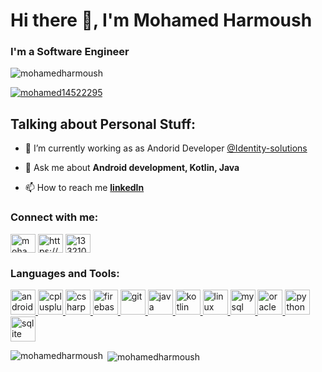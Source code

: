 <h1 align="left">Hi there 👋, I'm Mohamed Harmoush</h1>
<h3 align="left">I'm a Software Engineer</h3>

<p align="left"> <img src="https://komarev.com/ghpvc/?username=mohamedharmoush&label=Profile%20views&color=0e75b6&style=flat" alt="mohamedharmoush" /> </p>

<p align="left"> <a href="https://twitter.com/mohamed14522295" target="blank"><img src="https://img.shields.io/twitter/follow/mohamed14522295?logo=twitter&style=for-the-badge" alt="mohamed14522295" /></a> </p>


## Talking about Personal Stuff:
- 🔭 I’m currently working as as Andorid Developer [@Identity-solutions](https://www.linkedin.com/company/identity-solutions-org/)

- 💬 Ask me about **Android development, Kotlin, Java**

- 📫 How to reach me **[linkedIn](https://www.linkedin.com/in/mohamedharmoush/)**

<h3 align="left">Connect with me:</h3>
<p align="left">
<a href="https://twitter.com/mohamed14522295" target="blank"><img align="center" src="https://cdn.jsdelivr.net/npm/simple-icons@3.0.1/icons/twitter.svg" alt="mohamed14522295" height="30" width="40" /></a>
<a href="https://linkedin.com/in/https://www.linkedin.com/in/mohamedharmoush/" target="blank"><img align="center" src="https://cdn.jsdelivr.net/npm/simple-icons@3.0.1/icons/linkedin.svg" alt="https://www.linkedin.com/in/mohamedharmoush/" height="30" width="40" /></a>
<a href="https://stackoverflow.com/users/13321079" target="blank"><img align="center" src="https://cdn.jsdelivr.net/npm/simple-icons@3.0.1/icons/stackoverflow.svg" alt="13321079" height="30" width="40" /></a>
</p>

<h3 align="left">Languages and Tools:</h3>
<p align="left"> <a href="https://developer.android.com" target="_blank"> <img src="https://devicons.github.io/devicon/devicon.git/icons/android/android-original-wordmark.svg" alt="android" width="40" height="40"/> </a> <a href="https://www.w3schools.com/cpp/" target="_blank"> <img src="https://devicons.github.io/devicon/devicon.git/icons/cplusplus/cplusplus-original.svg" alt="cplusplus" width="40" height="40"/> </a> <a href="https://www.w3schools.com/cs/" target="_blank"> <img src="https://devicons.github.io/devicon/devicon.git/icons/csharp/csharp-original.svg" alt="csharp" width="40" height="40"/> </a> <a href="https://firebase.google.com/" target="_blank"> <img src="https://www.vectorlogo.zone/logos/firebase/firebase-icon.svg" alt="firebase" width="40" height="40"/> </a> <a href="https://git-scm.com/" target="_blank"> <img src="https://www.vectorlogo.zone/logos/git-scm/git-scm-icon.svg" alt="git" width="40" height="40"/> </a> <a href="https://www.java.com" target="_blank"> <img src="https://devicons.github.io/devicon/devicon.git/icons/java/java-original-wordmark.svg" alt="java" width="40" height="40"/> </a> <a href="https://kotlinlang.org" target="_blank"> <img src="https://www.vectorlogo.zone/logos/kotlinlang/kotlinlang-icon.svg" alt="kotlin" width="40" height="40"/> </a> <a href="https://www.linux.org/" target="_blank"> <img src="https://devicons.github.io/devicon/devicon.git/icons/linux/linux-original.svg" alt="linux" width="40" height="40"/> </a> <a href="https://www.mysql.com/" target="_blank"> <img src="https://devicons.github.io/devicon/devicon.git/icons/mysql/mysql-original-wordmark.svg" alt="mysql" width="40" height="40"/> </a> <a href="https://www.oracle.com/" target="_blank"> <img src="https://devicons.github.io/devicon/devicon.git/icons/oracle/oracle-original.svg" alt="oracle" width="40" height="40"/> </a> <a href="https://www.python.org" target="_blank"> <img src="https://devicons.github.io/devicon/devicon.git/icons/python/python-original.svg" alt="python" width="40" height="40"/> </a> <a href="https://www.sqlite.org/" target="_blank"> <img src="https://www.vectorlogo.zone/logos/sqlite/sqlite-icon.svg" alt="sqlite" width="40" height="40"/> </a> </p>

<p><img align="left" src="https://github-readme-stats.vercel.app/api/top-langs?username=mohamedharmoush&show_icons=true&locale=en&layout=compact" alt="mohamedharmoush" /></p>

<p>&nbsp;<img align="center" src="https://github-readme-stats.vercel.app/api?username=mohamedharmoush&show_icons=true&locale=en" alt="mohamedharmoush" /></p>
 
